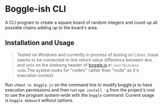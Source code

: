 # Boggle-ish CLI
A CLI program to create a square board of random integers and count up all possible chains adding up to the board's area.

## Installation and Usage ##
> Tested on Windows and currently in process of testing on Linux. Issue seems to be connected to line return value difference between dos and unix on the shebang header of [boggle.js](./boggle.js) `#!/usr/bin/env node`.The system looks for "node\r" rather than "node" as it's execution context.

Run `chmod +x boggle.js` on the command line to modify boggle.js to have execution permissions and then run `npm install -g` from the project's root to use the program system-wide with the `boggle` command. Current usage is `boggle mkboard` without options.